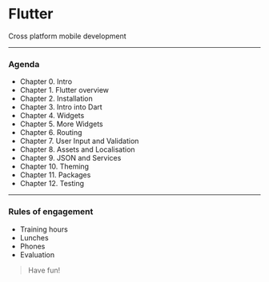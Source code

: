 # Flutter 
Cross platform mobile development 

 
---
### Agenda
- Chapter 0. Intro
- Chapter 1. Flutter overview
- Chapter 2. Installation
- Chapter 3. Intro into Dart
- Chapter 4. Widgets
- Chapter 5. More Widgets
- Chapter 6. Routing
- Chapter 7. User Input and Validation
- Chapter 8. Assets and Localisation
- Chapter 9. JSON and Services
- Chapter 10. Theming
- Chapter 11. Packages
- Chapter 12. Testing

---
### Rules of engagement
- Training hours
- Lunches 
- Phones
- Evaluation
 
> Have fun!
 
 